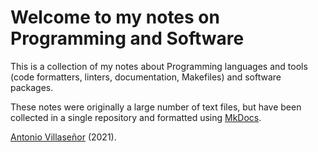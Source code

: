 # Welcome to my notes on Programming and Software

This is a collection of my notes about Programming languages and tools
(code formatters, linters, documentation, Makefiles) and software packages.

These notes were originally a large number of text files, but have been 
collected in a single repository and formatted using [MkDocs](https://www.mkdocs.org).

[Antonio Villaseñor](https://orcid.org/0000-0001-8592-4832) (2021).
